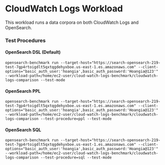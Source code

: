 # CloudWatch Logs Workload

This workload runs a data corpora on both CloudWatch Logs and OpenSearch.


### Test Procedures

#### OpenSearch DSL (Default)
```
opensearch-benchmark run --target-host="https://search-opensearch-219-test-7gp4rtoigdlt5qxtqgdehyxboe.us-east-1.es.amazonaws.com" --client-options="basic_auth_user:'hoangia',basic_auth_password:'Hoangia@123'" --workload-path=/home/ec2-user/cloud-watch-logs-benchmark/cloudwatch-logs-comparison --test-mode
```

#### OpenSearch PPL
```
opensearch-benchmark run --target-host="https://search-opensearch-219-test-7gp4rtoigdlt5qxtqgdehyxboe.us-east-1.es.amazonaws.com" --client-options="basic_auth_user:'hoangia',basic_auth_password:'Hoangia@123'" --workload-path=/home/ec2-user/cloud-watch-logs-benchmark/cloudwatch-logs-comparison --test-procedure=ppl --test-mode
```

#### OpenSearch SQL
```
opensearch-benchmark run --target-host="https://search-opensearch-219-test-7gp4rtoigdlt5qxtqgdehyxboe.us-east-1.es.amazonaws.com" --client-options="basic_auth_user:'hoangia',basic_auth_password:'Hoangia@123'" --workload-path=/home/ec2-user/cloud-watch-logs-benchmark/cloudwatch-logs-comparison --test-procedure=sql --test-mode
```